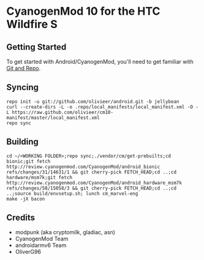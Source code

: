CyanogenMod 10 for the HTC Wildfire S
=============

Getting Started
---------------

To get started with Android/CyanogenMod, you'll need to get
familiar with [Git and Repo](http://source.android.com/source/using-repo.html).

Syncing
-------
    repo init -u git://github.com/olivieer/android.git -b jellybean
    curl --create-dirs -L -o .repo/local_manifests/local_manifest.xml -O -L https://raw.github.com/olivieer/cm10-manifest/master/local_manifest.xml
    repo sync
    
Building
--------
    cd ~/<WORKING FOLDER>;repo sync;./vendor/cm/get-prebuilts;cd bionic;git fetch http://review.cyanogenmod.com/CyanogenMod/android_bionic refs/changes/31/14631/1 && git cherry-pick FETCH_HEAD;cd ..;cd hardware/msm7k;git fetch http://review.cyanogenmod.com/CyanogenMod/android_hardware_msm7k refs/changes/58/15058/3 && git cherry-pick FETCH_HEAD;cd ..;cd ..;source build/envsetup.sh; lunch cm_marvel-eng
    make -jX bacon
    
Credits
-------
- modpunk (aka cryptomilk, gladiac, asn)
- CyanogenMod Team
- androidarmv6 Team
- OliverG96

